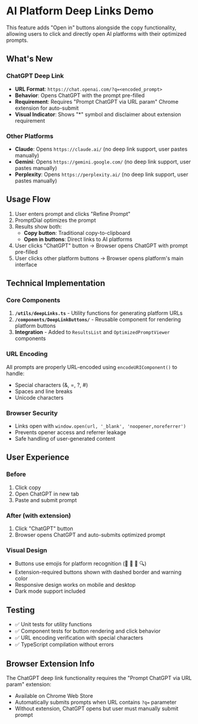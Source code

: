 # AI Platform Deep Links Demo

This feature adds "Open in" buttons alongside the copy functionality, allowing users to click and directly open AI platforms with their optimized prompts.

## What's New

### ChatGPT Deep Link
- **URL Format**: `https://chat.openai.com/?q=<encoded_prompt>`
- **Behavior**: Opens ChatGPT with the prompt pre-filled
- **Requirement**: Requires "Prompt ChatGPT via URL param" Chrome extension for auto-submit
- **Visual Indicator**: Shows "*" symbol and disclaimer about extension requirement

### Other Platforms
- **Claude**: Opens `https://claude.ai/` (no deep link support, user pastes manually)
- **Gemini**: Opens `https://gemini.google.com/` (no deep link support, user pastes manually)  
- **Perplexity**: Opens `https://perplexity.ai/` (no deep link support, user pastes manually)

## Usage Flow

1. User enters prompt and clicks "Refine Prompt"
2. PromptDial optimizes the prompt
3. Results show both:
   - **Copy button**: Traditional copy-to-clipboard
   - **Open in buttons**: Direct links to AI platforms
4. User clicks "ChatGPT" button → Browser opens ChatGPT with prompt pre-filled
5. User clicks other platform buttons → Browser opens platform's main interface

## Technical Implementation

### Core Components

1. **`/utils/deepLinks.ts`** - Utility functions for generating platform URLs
2. **`/components/DeepLinkButtons/`** - Reusable component for rendering platform buttons  
3. **Integration** - Added to `ResultsList` and `OptimizedPromptViewer` components

### URL Encoding
All prompts are properly URL-encoded using `encodeURIComponent()` to handle:
- Special characters (&, =, ?, #)
- Spaces and line breaks
- Unicode characters

### Browser Security
- Links open with `window.open(url, '_blank', 'noopener,noreferrer')`
- Prevents opener access and referrer leakage
- Safe handling of user-generated content

## User Experience

### Before
1. Click copy
2. Open ChatGPT in new tab  
3. Paste and submit prompt

### After (with extension)
1. Click "ChatGPT" button
2. Browser opens ChatGPT and auto-submits optimized prompt

### Visual Design
- Buttons use emojis for platform recognition (🤖 🔮 💎 🔍)
- Extension-required buttons shown with dashed border and warning color
- Responsive design works on mobile and desktop
- Dark mode support included

## Testing

- ✅ Unit tests for utility functions
- ✅ Component tests for button rendering and click behavior
- ✅ URL encoding verification with special characters
- ✅ TypeScript compilation without errors

## Browser Extension Info

The ChatGPT deep link functionality requires the "Prompt ChatGPT via URL param" extension:
- Available on Chrome Web Store
- Automatically submits prompts when URL contains `?q=` parameter
- Without extension, ChatGPT opens but user must manually submit prompt